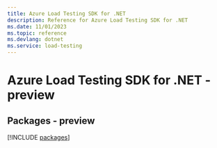 ```yaml
---
title: Azure Load Testing SDK for .NET
description: Reference for Azure Load Testing SDK for .NET
ms.date: 11/01/2023
ms.topic: reference
ms.devlang: dotnet
ms.service: load-testing
---
```

# Azure Load Testing SDK for .NET - preview
## Packages - preview
[!INCLUDE [packages](load-testing-index.md)]